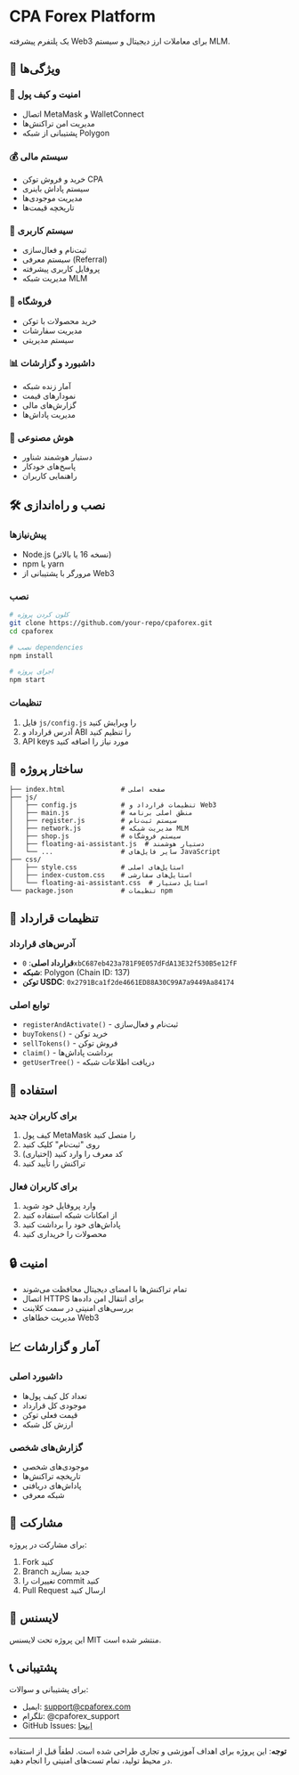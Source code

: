# CPA Forex Platform

یک پلتفرم پیشرفته Web3 برای معاملات ارز دیجیتال و سیستم MLM.

## 🚀 ویژگی‌ها

### 🔐 امنیت و کیف پول
- اتصال MetaMask و WalletConnect
- مدیریت امن تراکنش‌ها
- پشتیبانی از شبکه Polygon

### 💰 سیستم مالی
- خرید و فروش توکن CPA
- سیستم پاداش باینری
- مدیریت موجودی‌ها
- تاریخچه قیمت‌ها

### 👥 سیستم کاربری
- ثبت‌نام و فعال‌سازی
- سیستم معرفی (Referral)
- پروفایل کاربری پیشرفته
- مدیریت شبکه MLM

### 🛒 فروشگاه
- خرید محصولات با توکن
- مدیریت سفارشات
- سیستم مدیریتی

### 📊 داشبورد و گزارشات
- آمار زنده شبکه
- نمودارهای قیمت
- گزارش‌های مالی
- مدیریت پاداش‌ها

### 🤖 هوش مصنوعی
- دستیار هوشمند شناور
- پاسخ‌های خودکار
- راهنمایی کاربران

## 🛠️ نصب و راه‌اندازی

### پیش‌نیازها
- Node.js (نسخه 16 یا بالاتر)
- npm یا yarn
- مرورگر با پشتیبانی از Web3

### نصب
```bash
# کلون کردن پروژه
git clone https://github.com/your-repo/cpaforex.git
cd cpaforex

# نصب dependencies
npm install

# اجرای پروژه
npm start
```

### تنظیمات
1. فایل `js/config.js` را ویرایش کنید
2. آدرس قرارداد و ABI را تنظیم کنید
3. API keys مورد نیاز را اضافه کنید

## 📁 ساختار پروژه

```
├── index.html              # صفحه اصلی
├── js/
│   ├── config.js           # تنظیمات قرارداد و Web3
│   ├── main.js             # منطق اصلی برنامه
│   ├── register.js         # سیستم ثبت‌نام
│   ├── network.js          # مدیریت شبکه MLM
│   ├── shop.js             # سیستم فروشگاه
│   ├── floating-ai-assistant.js  # دستیار هوشمند
│   └── ...                 # سایر فایل‌های JavaScript
├── css/
│   ├── style.css           # استایل‌های اصلی
│   ├── index-custom.css    # استایل‌های سفارشی
│   └── floating-ai-assistant.css  # استایل دستیار
└── package.json            # تنظیمات npm
```

## 🔧 تنظیمات قرارداد

### آدرس‌های قرارداد
- **قرارداد اصلی**: `0xbC687eb423a781F9E057dFdA13E32f530B5e12fF`
- **شبکه**: Polygon (Chain ID: 137)
- **توکن USDC**: `0x2791Bca1f2de4661ED88A30C99A7a9449Aa84174`

### توابع اصلی
- `registerAndActivate()` - ثبت‌نام و فعال‌سازی
- `buyTokens()` - خرید توکن
- `sellTokens()` - فروش توکن
- `claim()` - برداشت پاداش‌ها
- `getUserTree()` - دریافت اطلاعات شبکه

## 🎯 استفاده

### برای کاربران جدید
1. کیف پول MetaMask را متصل کنید
2. روی "ثبت‌نام" کلیک کنید
3. کد معرف را وارد کنید (اختیاری)
4. تراکنش را تأیید کنید

### برای کاربران فعال
1. وارد پروفایل خود شوید
2. از امکانات شبکه استفاده کنید
3. پاداش‌های خود را برداشت کنید
4. محصولات را خریداری کنید

## 🔒 امنیت

- تمام تراکنش‌ها با امضای دیجیتال محافظت می‌شوند
- اتصال HTTPS برای انتقال امن داده‌ها
- بررسی‌های امنیتی در سمت کلاینت
- مدیریت خطاهای Web3

## 📈 آمار و گزارشات

### داشبورد اصلی
- تعداد کل کیف پول‌ها
- موجودی کل قرارداد
- قیمت فعلی توکن
- ارزش کل شبکه

### گزارش‌های شخصی
- موجودی‌های شخصی
- تاریخچه تراکنش‌ها
- پاداش‌های دریافتی
- شبکه معرفی

## 🤝 مشارکت

برای مشارکت در پروژه:
1. Fork کنید
2. Branch جدید بسازید
3. تغییرات را commit کنید
4. Pull Request ارسال کنید

## 📄 لایسنس

این پروژه تحت لایسنس MIT منتشر شده است.

## 📞 پشتیبانی

برای پشتیبانی و سوالات:
- ایمیل: support@cpaforex.com
- تلگرام: @cpaforex_support
- GitHub Issues: [اینجا](https://github.com/your-repo/cpaforex/issues)

---

**توجه**: این پروژه برای اهداف آموزشی و تجاری طراحی شده است. لطفاً قبل از استفاده در محیط تولید، تمام تست‌های امنیتی را انجام دهید.
